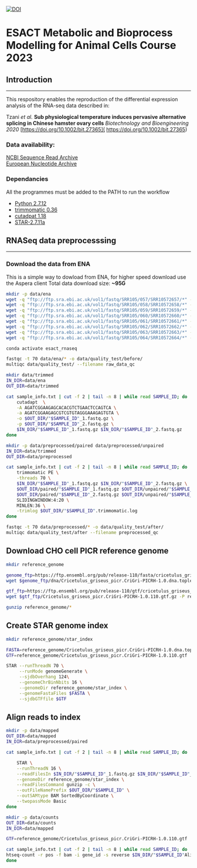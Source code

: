 [![DOI](https://zenodo.org/badge/225317346.svg)](https://zenodo.org/badge/latestdoi/225317346)

# ESACT Metabolic and Bioprocess Modelling for Animal Cells Course 2023

## Introduction
---
This respository enables the reproduction of the differential expression analysis of the RNA-seq data described in: 

Tzani *et al.* **Sub physiological temperature induces pervasive alternative splicing in Chinese hamster ovary cells**
*Biotechnology and Bioengineering 2020* [https://doi.org/10.1002/bit.27365]( https://doi.org/10.1002/bit.27365)

### Data availability:
[NCBI Sequence Read Archive](https://www.ncbi.nlm.nih.gov/bioproject/PRJNA593052/)  
[European Nucleotide Archive](https://www.ebi.ac.uk/ena/browser/view/PRJNA593052)

### Dependancies
All the programmes must be added to the PATH to run the workflow
- [Python 2.7.12](https://www.python.org/download/releases/2.7/)
- [trimmomatic 0.36](http://www.usadellab.org/cms/?page=trimmomatic) 
- [cutadpat 1.18](https://cutadapt.readthedocs.io/en/stable/)
- [STAR-2.7.11a](https://github.com/alexdobin/STAR)

## RNASeq data preprocesssing
---
### Download the data from ENA
This is a simple way to dowload from ENA, for higher speed download use the Aspera client
Total data download size: **~95G** 
```bash
mkdir -p data/ena
wget -q "ftp://ftp.sra.ebi.ac.uk/vol1/fastq/SRR105/057/SRR10572657/*" -P data/ena 
wget -q "ftp://ftp.sra.ebi.ac.uk/vol1/fastq/SRR105/058/SRR10572658/*" -P data/ena
wget -q "ftp://ftp.sra.ebi.ac.uk/vol1/fastq/SRR105/059/SRR10572659/*" -P data/ena 
wget -q "ftp://ftp.sra.ebi.ac.uk/vol1/fastq/SRR105/060/SRR10572660/*" -P data/ena 
wget -q "ftp://ftp.sra.ebi.ac.uk/vol1/fastq/SRR105/061/SRR10572661/*" -P data/ena 
wget -q "ftp://ftp.sra.ebi.ac.uk/vol1/fastq/SRR105/062/SRR10572662/*" -P data/ena 
wget -q "ftp://ftp.sra.ebi.ac.uk/vol1/fastq/SRR105/063/SRR10572663/*" -P data/ena 
wget -q "ftp://ftp.sra.ebi.ac.uk/vol1/fastq/SRR105/064/SRR10572664/*" -P data/ena
```
```bash
conda activate esact_rnaseq
```

```bash
fastqc -t 70 data/ena/* -o data/quality_test/before/
multiqc data/quality_test/ --filename raw_data_qc
```

```bash
mkdir data/trimmed
IN_DIR=data/ena
OUT_DIR=data/trimmed

cat sample_info.txt | cut -f 2 | tail -n 8 | while read SAMPLE_ID; do
    cutadapt  \
    -A AGATCGGAAGAGCACACGTCTGAACTCCAGTCA \
    -a AGATCGGAAGAGCGTCGTGTAGGGAAAGAGTGTA \
    -o $OUT_DIR/"$SAMPLE_ID"_1.fastq.gz \
    -p $OUT_DIR/"$SAMPLE_ID"_2.fastq.gz \
    $IN_DIR/"$SAMPLE_ID"_1.fastq.gz $IN_DIR/"$SAMPLE_ID"_2.fastq.gz
done
```

```bash
mkdir -p data/preprocessed/paired data/preprocessed/unpaired
IN_DIR=data/trimmed
OUT_DIR=data/preprocessed

cat sample_info.txt | cut -f 2 | tail -n 8 | while read SAMPLE_ID; do
    trimmomatic PE \
    -threads 70 \
    $IN_DIR/"$SAMPLE_ID"_1.fastq.gz $IN_DIR/"$SAMPLE_ID"_2.fastq.gz \
    $OUT_DIR/paired/"$SAMPLE_ID"_1.fastq.gz $OUT_DIR/unpaired/"$SAMPLE_ID"_1.fastq.gz \
    $OUT_DIR/paired/"$SAMPLE_ID"_2.fastq.gz $OUT_DIR/unpaired/"$SAMPLE_ID"_2.fastq.gz \
    SLIDINGWINDOW:4:20 \
    MINLEN:36 \
    -trimlog $OUT_DIR/"$SAMPLE_ID".trimmomatic.log
done
```

```bash
fastqc -t 70 data/preprocessed/* -o data/quality_test/after/
multiqc data/quality_test/after --filename preprocessed_qc
```


## Download CHO cell PICR reference genome

```bash
mkdir reference_genome

genome_ftp=https://ftp.ensembl.org/pub/release-110/fasta/cricetulus_griseus_picr/
wget $genome_ftp/dna/Cricetulus_griseus_picr.CriGri-PICRH-1.0.dna.toplevel.fa.gz -P reference_genome

gtf_ftp=https://ftp.ensembl.org/pub/release-110/gtf/cricetulus_griseus_picr
wget $gtf_ftp/Cricetulus_griseus_picr.CriGri-PICRH-1.0.110.gtf.gz -P reference_genome

gunzip reference_genome/*
```


## Create STAR genome index 

```bash
mkdir reference_genome/star_index

FASTA=reference_genome/Cricetulus_griseus_picr.CriGri-PICRH-1.0.dna.toplevel.fa
GTF=reference_genome/Cricetulus_griseus_picr.CriGri-PICRH-1.0.110.gtf

STAR --runThreadN 70 \
     --runMode genomeGenerate \
     --sjdbOverhang 124\
     --genomeChrBinNbits 16 \
     --genomeDir reference_genome/star_index \
     --genomeFastaFiles $FASTA \
     --sjdbGTFfile $GTF
```

## Align reads to index
```bash
mkdir -p data/mapped
OUT_DIR=data/mapped
IN_DIR=data/preprocessed/paired

cat sample_info.txt | cut -f 2 | tail -n 8 | while read SAMPLE_ID; do

    STAR \
    --runThreadN 16 \
    --readFilesIn $IN_DIR/"$SAMPLE_ID"_1.fastq.gz $IN_DIR/"$SAMPLE_ID"_2.fastq.gz \
    --genomeDir reference_genome/star_index \
    --readFilesCommand gunzip -c \
    --outFileNamePrefix $OUT_DIR/"$SAMPLE_ID" \
    --outSAMtype BAM SortedByCoordinate \
    --twopassMode Basic
done
```
```bash
mkdir -p data/counts
OUT_DIR=data/counts
IN_DIR=data/mapped

GTF=reference_genome/Cricetulus_griseus_picr.CriGri-PICRH-1.0.110.gtf

cat sample_info.txt | cut -f 2 | tail -n 8 | while read SAMPLE_ID; do
htseq-count -r pos -f bam -i gene_id -s reverse $IN_DIR/"$SAMPLE_ID"Aligned.sortedByCoord.out.bam $REF_GTF > "$OUT_DIR"/"$SAMPLE_ID".counts
done
```
